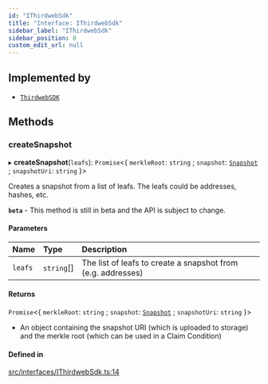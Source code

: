 ```yaml
---
id: "IThirdwebSdk"
title: "Interface: IThirdwebSdk"
sidebar_label: "IThirdwebSdk"
sidebar_position: 0
custom_edit_url: null
---
```


## Implemented by

- [`ThirdwebSDK`](../classes/ThirdwebSDK)

## Methods

### createSnapshot

▸ **createSnapshot**(`leafs`): `Promise`<{ `merkleRoot`: `string` ; `snapshot`: [`Snapshot`](../classes/Snapshot) ; `snapshotUri`: `string`  }\>

Creates a snapshot from a list of leafs. The leafs could be addresses,
hashes, etc.

**`beta`** - This method is still in beta and the API is subject to change.

#### Parameters

| Name | Type | Description |
| :------ | :------ | :------ |
| `leafs` | `string`[] | The list of leafs to create a snapshot from (e.g. addresses) |

#### Returns

`Promise`<{ `merkleRoot`: `string` ; `snapshot`: [`Snapshot`](../classes/Snapshot) ; `snapshotUri`: `string`  }\>

- An object containing the snapshot URI (which is uploaded to storage) and the merkle root (which can be used in a Claim Condition)

#### Defined in

[src/interfaces/IThirdwebSdk.ts:14](https://github.com/PrasoonPratham/nftlabs-sdk-ts/blob/e7d1d7f/src/interfaces/IThirdwebSdk.ts#L14)
